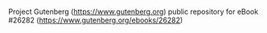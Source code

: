 Project Gutenberg (https://www.gutenberg.org) public repository for eBook #26282 (https://www.gutenberg.org/ebooks/26282)

